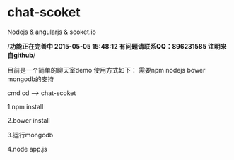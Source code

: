 # chat-scoket
Nodejs &amp; angularjs &amp; scoket.io

/****功能正在完善中 2015-05-05 15:48:12 有问题请联系QQ：896231585 注明来自github****/

目前是一个简单的聊天室demo
使用方式如下： 需要npm nodejs bower mongodb的支持

cmd cd --> chat-scoket

1.npm install

2.bower install

3.运行mongodb

4.node app.js
